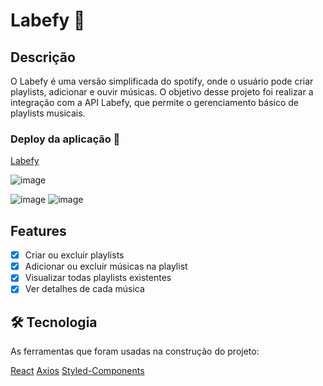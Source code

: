 # Labefy 🎵

## Descrição

O Labefy é uma versão simplificada do spotify, onde o usuário pode criar playlists, adicionar e ouvir músicas. O objetivo desse projeto foi realizar a integração com a API Labefy, que permite o gerenciamento básico de playlists musicais.

### Deploy da aplicação 🖖
<a href="https://chief-band.surge.sh/"> Labefy </a>

![image](https://user-images.githubusercontent.com/93163329/157999756-aba58cd0-ad31-4a48-867b-1f5bb505449b.png)

![image](https://user-images.githubusercontent.com/93163329/157999677-4179161e-8b5c-4d8e-b897-7492975b556c.png)
![image](https://user-images.githubusercontent.com/93163329/157999694-38dbdd79-ddf1-4071-ba7d-0be45485054f.png)

## Features

- [x] Criar ou excluir playlists
- [x] Adicionar ou excluir músicas na playlist
- [X] Visualizar todas playlists existentes
- [X] Ver detalhes de cada música

## 🛠 Tecnologia

As ferramentas que foram usadas na construção do projeto:

<a href="https://pt-br.reactjs.org/"> React</a>
<a href="https://axios-http.com/ptbr/docs/intro"> Axios</a>
<a href="https://styled-components.com/"> Styled-Components</a>





